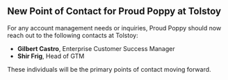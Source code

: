 ## New Point of Contact for Proud Poppy at Tolstoy

For any account management needs or inquiries, Proud Poppy should now reach out to the following contacts at Tolstoy:

- **Gilbert Castro**, Enterprise Customer Success Manager
- **Shir Frig**, Head of GTM

These individuals will be the primary points of contact moving forward.